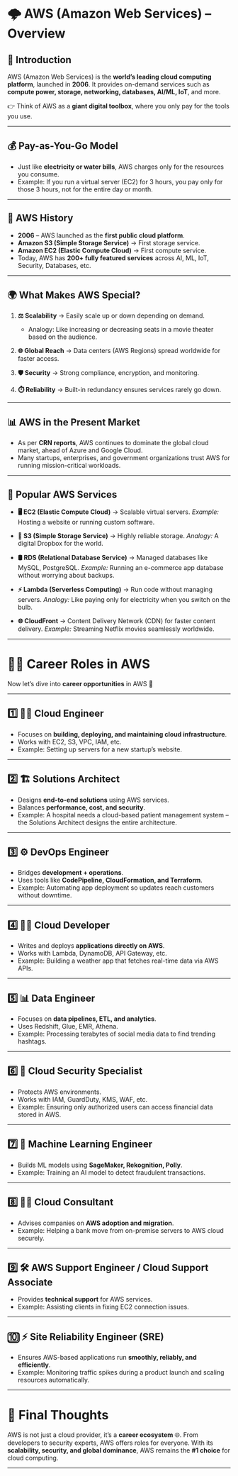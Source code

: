 

# 🌩️ AWS (Amazon Web Services) – Overview

## 📌 Introduction

AWS (Amazon Web Services) is the **world’s leading cloud computing platform**, launched in **2006**. It provides on-demand services such as **compute power, storage, networking, databases, AI/ML, IoT**, and more.

👉 Think of AWS as a **giant digital toolbox**, where you only pay for the tools you use.

---

## 💰 Pay-as-You-Go Model

* Just like **electricity or water bills**, AWS charges only for the resources you consume.
* Example: If you run a virtual server (EC2) for 3 hours, you pay only for those 3 hours, not for the entire day or month.

---

## 📜 AWS History

* **2006** – AWS launched as the **first public cloud platform**.
* **Amazon S3 (Simple Storage Service)** → First storage service.
* **Amazon EC2 (Elastic Compute Cloud)** → First compute service.
* Today, AWS has **200+ fully featured services** across AI, ML, IoT, Security, Databases, etc.

---

## 🌍 What Makes AWS Special?

1. **⚖️ Scalability** → Easily scale up or down depending on demand.

   * Analogy: Like increasing or decreasing seats in a movie theater based on the audience.

2. **🌐 Global Reach** → Data centers (AWS Regions) spread worldwide for faster access.

3. **🛡️ Security** → Strong compliance, encryption, and monitoring.

4. **⏱️ Reliability** → Built-in redundancy ensures services rarely go down.

---

## 📊 AWS in the Present Market

* As per **CRN reports**, AWS continues to dominate the global cloud market, ahead of Azure and Google Cloud.
* Many startups, enterprises, and government organizations trust AWS for running mission-critical workloads.

---

## 🚀 Popular AWS Services

* **🖥️ EC2 (Elastic Compute Cloud)** → Scalable virtual servers.
  *Example:* Hosting a website or running custom software.

* **💾 S3 (Simple Storage Service)** → Highly reliable storage.
  *Analogy:* A digital Dropbox for the world.

* **🛢️ RDS (Relational Database Service)** → Managed databases like MySQL, PostgreSQL.
  *Example:* Running an e-commerce app database without worrying about backups.

* **⚡ Lambda (Serverless Computing)** → Run code without managing servers.
  *Analogy:* Like paying only for electricity when you switch on the bulb.

* **🌐 CloudFront** → Content Delivery Network (CDN) for faster content delivery.
  *Example:* Streaming Netflix movies seamlessly worldwide.

---

# 👩‍💻 Career Roles in AWS

Now let’s dive into **career opportunities** in AWS 🚀

---

## 1️⃣ 👨‍💻 Cloud Engineer

* Focuses on **building, deploying, and maintaining cloud infrastructure**.
* Works with EC2, S3, VPC, IAM, etc.
* Example: Setting up servers for a new startup’s website.

---

## 2️⃣ 🏗️ Solutions Architect

* Designs **end-to-end solutions** using AWS services.
* Balances **performance, cost, and security**.
* Example: A hospital needs a cloud-based patient management system – the Solutions Architect designs the entire architecture.

---

## 3️⃣ ⚙️ DevOps Engineer

* Bridges **development + operations**.
* Uses tools like **CodePipeline, CloudFormation, and Terraform**.
* Example: Automating app deployment so updates reach customers without downtime.

---

## 4️⃣ 👨‍💻 Cloud Developer

* Writes and deploys **applications directly on AWS**.
* Works with Lambda, DynamoDB, API Gateway, etc.
* Example: Building a weather app that fetches real-time data via AWS APIs.

---

## 5️⃣ 📊 Data Engineer

* Focuses on **data pipelines, ETL, and analytics**.
* Uses Redshift, Glue, EMR, Athena.
* Example: Processing terabytes of social media data to find trending hashtags.

---

## 6️⃣ 🔐 Cloud Security Specialist

* Protects AWS environments.
* Works with IAM, GuardDuty, KMS, WAF, etc.
* Example: Ensuring only authorized users can access financial data stored in AWS.

---

## 7️⃣ 🤖 Machine Learning Engineer

* Builds ML models using **SageMaker, Rekognition, Polly**.
* Example: Training an AI model to detect fraudulent transactions.

---

## 8️⃣ 🧑‍💼 Cloud Consultant

* Advises companies on **AWS adoption and migration**.
* Example: Helping a bank move from on-premise servers to AWS cloud securely.

---

## 9️⃣ 🛠️ AWS Support Engineer / Cloud Support Associate

* Provides **technical support** for AWS services.
* Example: Assisting clients in fixing EC2 connection issues.

---

## 🔟 ⚡ Site Reliability Engineer (SRE)

* Ensures AWS-based applications run **smoothly, reliably, and efficiently**.
* Example: Monitoring traffic spikes during a product launch and scaling resources automatically.

---

# 🏁 Final Thoughts

AWS is not just a cloud provider, it’s a **career ecosystem** 🌐.
From developers to security experts, AWS offers roles for everyone. With its **scalability, security, and global dominance**, AWS remains the **#1 choice** for cloud computing.

---